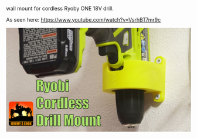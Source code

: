 wall mount for cordless Ryoby ONE 18V drill.

As seen here: https://www.youtube.com/watch?v=VsrhBT7mr9c

![image](logo-template-ryobi.jpg)
